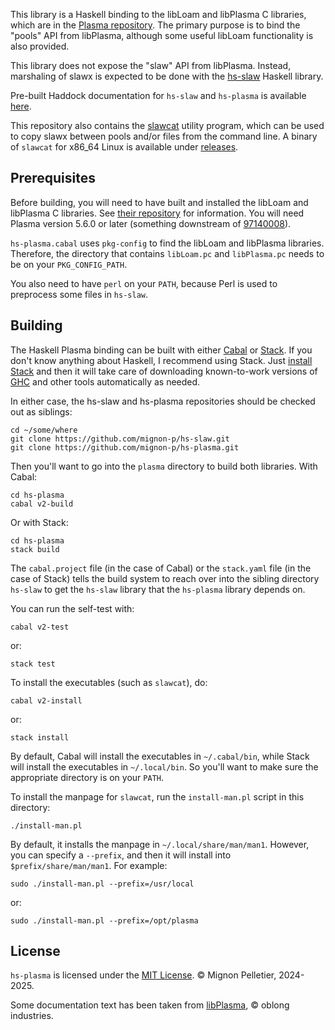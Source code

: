 This library is a Haskell binding to the libLoam and libPlasma C
libraries, which are in the [Plasma
repository](https://purl.org/funwithsoftware/libPlasma).  The
primary purpose is to bind the "pools" API from libPlasma,
although some useful libLoam functionality is also provided.

This library does not expose the "slaw" API from libPlasma.
Instead, marshaling of slawx is expected to be done with the
[hs-slaw](https://github.com/mignon-p/hs-slaw) Haskell library.

Pre-built Haddock documentation for `hs-slaw` and `hs-plasma` is
available [here](https://funwithsoftware.org/hs-plasma/).

This repository also contains the [slawcat](data/slawcat.pod) utility
program, which can be used to copy slawx between pools and/or files
from the command line.  A binary of `slawcat` for x86\_64 Linux is
available under
[releases](https://github.com/mignon-p/hs-plasma/releases).

## Prerequisites

Before building, you will need to have built and installed
the libLoam and libPlasma C libraries.  See
[their repository](https://purl.org/funwithsoftware/libPlasma)
for information.  You will need Plasma version 5.6.0 or later
(something downstream of
[97140008](https://github.com/plasma-hamper/plasma/pull/16)).

`hs-plasma.cabal` uses `pkg-config` to find the libLoam and libPlasma
libraries.  Therefore, the directory that contains `libLoam.pc` and
`libPlasma.pc` needs to be on your `PKG_CONFIG_PATH`.

You also need to have `perl` on your `PATH`, because Perl is used
to preprocess some files in `hs-slaw`.

## Building

The Haskell Plasma binding can be built with either
[Cabal](https://www.haskell.org/cabal/) or
[Stack](https://haskellstack.org/).  If you don't know anything about
Haskell, I recommend using Stack.  Just [install
Stack](https://docs.haskellstack.org/en/stable/#how-to-install-stack)
and then it will take care of downloading known-to-work versions of
[GHC](https://www.haskell.org/ghc/) and other tools automatically as
needed.

In either case, the hs-slaw and hs-plasma repositories should be
checked out as siblings:

```
cd ~/some/where
git clone https://github.com/mignon-p/hs-slaw.git
git clone https://github.com/mignon-p/hs-plasma.git
```

Then you'll want to go into the `plasma` directory to build both
libraries.  With Cabal:

```
cd hs-plasma
cabal v2-build
```

Or with Stack:

```
cd hs-plasma
stack build
```

The `cabal.project` file (in the case of Cabal) or the
`stack.yaml` file (in the case of Stack) tells the build system
to reach over into the sibling directory `hs-slaw` to get the
`hs-slaw` library that the `hs-plasma` library depends on.

You can run the self-test with:

```
cabal v2-test
```

or:

```
stack test
```

To install the executables (such as `slawcat`), do:

```
cabal v2-install
```

or:

```
stack install
```

By default, Cabal will install the executables in `~/.cabal/bin`, while Stack will install the executables in `~/.local/bin`.  So you'll want to make sure the appropriate directory is on your `PATH`.

To install the manpage for `slawcat`, run the `install-man.pl` script in this directory:

```
./install-man.pl
```

By default, it installs the manpage in `~/.local/share/man/man1`.  However, you can specify a `--prefix`, and then it will install into `$prefix/share/man/man1`.  For example:

```
sudo ./install-man.pl --prefix=/usr/local
```

or:

```
sudo ./install-man.pl --prefix=/opt/plasma
```

## License

`hs-plasma` is licensed under the [MIT License](LICENSE).
© Mignon Pelletier, 2024-2025.

Some documentation text has been taken from
[libPlasma](https://purl.org/funwithsoftware/libPlasma),
© oblong industries.
